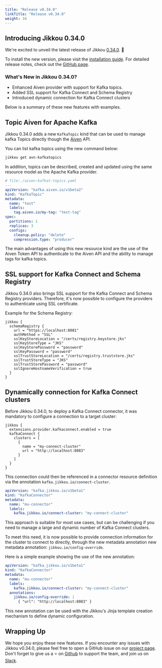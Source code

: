 ```yaml
---
title: "Release v0.34.0"
linkTitle: "Release v0.34.0"
weight: 34
---
```


## Introducing Jikkou 0.34.0

We're excited to unveil the latest release of
Jikkou [0.34.0](https://github.com/streamthoughts/jikkou/releases/tag/v0.34.0). 🎉

To install the new version, please visit the [installation guide](https://www.jikkou.io/docs/install/). For detailed
release notes, check out the [GitHub page](https://github.com/streamthoughts/jikkou/releases/tag/v0.34.0).

### What's New in Jikkou 0.34.0?

* Enhanced Aiven provider with support for Kafka topics.
* Added SSL support for Kafka Connect and Schema Registry
* Introduced dynamic connection for Kafka Connect clusters

Below is a summary of these new features with examples.

## Topic Aiven for Apache Kafka

Jikkou 0.34.0 adds a new `KafkaTopic` kind
that can be used to manage kafka Topics directly though the [Aiven](https://aiven.io/) API.

You can list kafka topics using the new command below:

```bash
jikkou get avn-kafkatopics
```

In addition, topics can be described, created and updated using the same resource model as the Apache Kafka provider.

```yaml
# file:./aiven-kafkat-topics.yaml
---
apiVersion: "kafka.aiven.io/v1beta2"
kind: "KafkaTopic"
metadata:
  name: "test"
  labels:
    tag.aiven.io/my-tag: "test-tag"
spec:
  partitions: 1
  replicas: 3
  configs:
    cleanup.policy: "delete"
    compression.type: "producer"
```

The main advantages of using this new resource kind are the use of the Aiven Token API to authenticate to the Aiven API
and the ability to manage tags for kafka topics.

## SSL support for Kafka Connect and Schema Registry

Jikkou 0.34.0 also brings SSL support for the Kafka Connect and Schema Registry providers.
Therefore, it's now possible to configure the providers to authenticate using SSL certificate.

Example for the Schema Registry:

````hocon
jikkou {
  schemaRegistry {
    url = "https://localhost:8081"
    authMethod = "SSL"
    sslKeyStoreLocation = "/certs/registry.keystore.jks"
    sslKeyStoreType = "JKS"
    sslKeyStorePassword = "password"
    sslKeyPassword = "password"
    sslTrustStoreLocation = "/certs/registry.truststore.jks"
    sslTrustStoreType = "JKS"
    sslTrustStorePassword = "password"
    sslIgnoreHostnameVerification = true
  }
}
````

## Dynamically connection for Kafka Connect clusters

Before Jikkou 0.34.0, to deploy a Kafka Connect connector, it was mandatory to configure a connection to a target
cluster:

```hocon
jikkou {
  extensions.provider.kafkaconnect.enabled = true
  kafkaConnect {
    clusters = [
      {
        name = "my-connect-cluster"
        url = "http://localhost:8083"
      }
    ]
  }
}
```

This connection could then be referenced in a connector resource definition via the
annotation `kafka.jikkou.io/connect-cluster`.

```yaml
apiVersion: "kafka.jikkou.io/v1beta1"
kind: "KafkaConnector"
metadata:
  name: "mu-connector"
  labels:
    kafka.jikkou.io/connect-cluster: "my-connect-cluster"
```

This approach is suitable for most use cases, but can be challenging if you need to manage a large and dynamic number of
Kafka Connect clusters.

To meet this need, it is now possible to provide connection information for the cluster to connect to directly, through
the new metadata annotation new metadata annotation: `jikkou.io/config-override`.

Here is a simple example showing the use of the new annotation:

```yaml
apiVersion: "kafka.jikkou.io/v1beta1"
kind: "KafkaConnector"
metadata:
  name: "mu-connector"
  labels:
    kafka.jikkou.io/connect-cluster: "my-connect-cluster"
  annotations:
    jikkou.io/config-override: |
      { "url": "http://localhost:8083" }
```
This new annotation can be used with the Jikkou's Jinja template creation mechanism 
to define dynamic configuration.

## Wrapping Up

We hope you enjoy these new features. If you encounter any issues with Jikkou v0.34.0, please feel free to open a GitHub
issue on our [project page](https://github.com/streamthoughts/jikkou/issues). Don't forget to give us a ⭐️
on [Github](https://github.com/streamthoughts/jikkou) to support
the team, and join us on [Slack](https://join.slack.com/t/jikkou-io/shared_invite/zt-27c0pt61j-F10NN7d7ZEppQeMMyvy3VA).